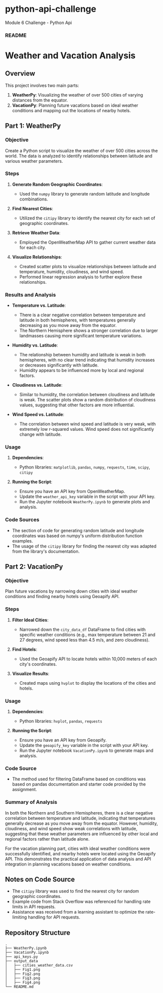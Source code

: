# python-api-challenge
Module 6 Challenge - Python Api

### README

# Weather and Vacation Analysis

## Overview

This project involves two main parts:
1. **WeatherPy**: Visualizing the weather of over 500 cities of varying distances from the equator.
2. **VacationPy**: Planning future vacations based on ideal weather conditions and mapping out the locations of nearby hotels.

## Part 1: WeatherPy

### Objective

Create a Python script to visualize the weather of over 500 cities across the world. The data is analyzed to identify relationships between latitude and various weather parameters.

### Steps

1. **Generate Random Geographic Coordinates**:
   - Used the `numpy` library to generate random latitude and longitude combinations.
   
2. **Find Nearest Cities**:
   - Utilized the `citipy` library to identify the nearest city for each set of geographic coordinates.
   
3. **Retrieve Weather Data**:
   - Employed the OpenWeatherMap API to gather current weather data for each city.
   
4. **Visualize Relationships**:
   - Created scatter plots to visualize relationships between latitude and temperature, humidity, cloudiness, and wind speed.
   - Performed linear regression analysis to further explore these relationships.

### Results and Analysis

- **Temperature vs. Latitude**:
  - There is a clear negative correlation between temperature and latitude in both hemispheres, with temperatures generally decreasing as you move away from the equator.
  - The Northern Hemisphere shows a stronger correlation due to larger landmasses causing more significant temperature variations.

- **Humidity vs. Latitude**:
  - The relationship between humidity and latitude is weak in both hemispheres, with no clear trend indicating that humidity increases or decreases significantly with latitude.
  - Humidity appears to be influenced more by local and regional factors.

- **Cloudiness vs. Latitude**:
  - Similar to humidity, the correlation between cloudiness and latitude is weak. The scatter plots show a random distribution of cloudiness values, suggesting that other factors are more influential.

- **Wind Speed vs. Latitude**:
  - The correlation between wind speed and latitude is very weak, with extremely low r-squared values. Wind speed does not significantly change with latitude.

### Usage

1. **Dependencies**:
   - Python libraries: `matplotlib`, `pandas`, `numpy`, `requests`, `time`, `scipy`, `citipy`
   
2. **Running the Script**:
   - Ensure you have an API key from OpenWeatherMap.
   - Update the `weather_api_key` variable in the script with your API key.
   - Run the Jupyter notebook `WeatherPy.ipynb` to generate plots and analysis.

### Code Sources

- The section of code for generating random latitude and longitude coordinates was based on numpy's uniform distribution function examples.
- The usage of the `citipy` library for finding the nearest city was adapted from the library's documentation.

## Part 2: VacationPy

### Objective

Plan future vacations by narrowing down cities with ideal weather conditions and finding nearby hotels using Geoapify API.

### Steps

1. **Filter Ideal Cities**:
   - Narrowed down the `city_data_df` DataFrame to find cities with specific weather conditions (e.g., max temperature between 21 and 27 degrees, wind speed less than 4.5 m/s, and zero cloudiness).
   
2. **Find Hotels**:
   - Used the Geoapify API to locate hotels within 10,000 meters of each city's coordinates.
   
3. **Visualize Results**:
   - Created maps using `hvplot` to display the locations of the cities and hotels.

### Usage

1. **Dependencies**:
   - Python libraries: `hvplot`, `pandas`, `requests`
   
2. **Running the Script**:
   - Ensure you have an API key from Geoapify.
   - Update the `geoapify_key` variable in the script with your API key.
   - Run the Jupyter notebook `VacationPy.ipynb` to generate maps and analysis.

### Code Source

- The method used for filtering DataFrame based on conditions was based on pandas documentation and starter code provided by the assignment.

### Summary of Analysis

In both the Northern and Southern Hemispheres, there is a clear negative correlation between temperature and latitude, indicating that temperatures generally decrease as you move away from the equator. However, humidity, cloudiness, and wind speed show weak correlations with latitude, suggesting that these weather parameters are influenced by other local and regional factors rather than latitude alone.

For the vacation planning part, cities with ideal weather conditions were successfully identified, and nearby hotels were located using the Geoapify API. This demonstrates the practical application of data analysis and API integration in planning vacations based on weather conditions.

## Notes on Code Source

- The `citipy` library was used to find the nearest city for random geographic coordinates.
- Example code from Stack Overflow was referenced for handling rate limits in API requests.
- Assistance was received from a learning assistant to optimize the rate-limiting handling for API requests.

## Repository Structure

```
.
├── WeatherPy.ipynb
├── VacationPy.ipynb
├── api_keys.py
├── output_data
│   ├── cities_weather_data.csv
│   ├── Fig1.png
│   ├── Fig2.png
│   ├── Fig3.png
│   ├── Fig4.png
└── README.md
```
